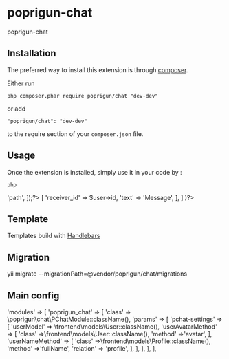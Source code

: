 poprigun-chat
=============
poprigun-chat

Installation
------------

The preferred way to install this extension is through [composer](http://getcomposer.org/download/).

Either run

```
php composer.phar require poprigun/chat "dev-dev"
```

or add

```
"poprigun/chat": "dev-dev"
```

to the require section of your `composer.json` file.


Usage
-----

Once the extension is installed, simply use it in your code by  :

```php```

<?= \poprigun\chat\widgets\StaticChat::widget([
    'template'  =>  'path',
]);?>

<?= \poprigun\chat\widgets\ChatButton::widget([
        'options' =>    [
            'receiver_id' => $user->id,
            'text'  =>  'Message',
        ],
    ]
)?>

Template
--------
Templates build with <a href="http://handlebarsjs.com/" target="_blank">Handlebars</a>

Migration
---------
yii migrate --migrationPath=@vendor/poprigun/chat/migrations

Main config
------------
  'modules' => [
     'poprigun_chat' => [
         'class' => \poprigun\chat\PChatModule::className(),
         'params' => [
             'pchat-settings' => [
                 'userModel' => \frontend\models\User::className(),
                 'userAvatarMethod' => [
                     'class' =>\frontend\models\User::className(),
                     'method' =>'avatar',
                 ],
                 'userNameMethod' => [
                     'class' =>\frontend\models\Profile::className(),
                     'method' =>'fullName',
                     'relation' => 'profile',
                 ],
             ],
         ],
     ],
 ],
